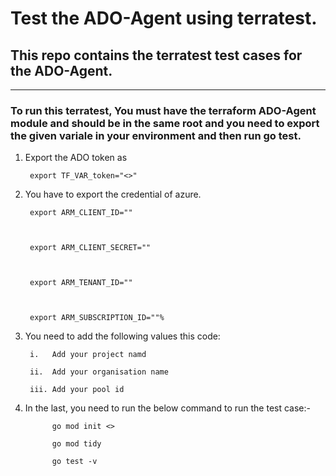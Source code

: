 # Test the ADO-Agent using terratest.

 

## This repo contains the terratest test cases for the ADO-Agent.

 


-------------
### To run this terratest, You must have the terraform ADO-Agent module and should be in the same root and you need to export the given variale in your environment and then run go test.

 


1. Export the ADO token as

 

        export TF_VAR_token="<>"

 

2. You have to export the credential of azure.

 

        export ARM_CLIENT_ID=""

 

        export ARM_CLIENT_SECRET=""

 

        export ARM_TENANT_ID=""

 

        export ARM_SUBSCRIPTION_ID=""%           

3. You need to add the following values this code:

        i.   Add your project namd

        ii.  Add your organisation name
        
        iii. Add your pool id

4. In the last, you need to run the below command to run the test case:-

             go mod init <>

             go mod tidy

             go test -v